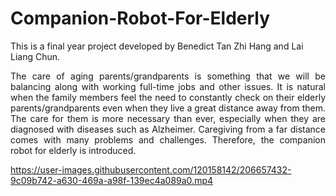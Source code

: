 # Companion-Robot-For-Elderly
This is a final year project developed by Benedict Tan Zhi Hang and Lai Liang Chun.

<p align="justify"> The care of aging parents/grandparents is something that we will be balancing along with working full-time jobs and other issues. It is natural when the family members feel the need to constantly check on their elderly parents/grandparents even when they live a great distance away from them. The care for them is more necessary than ever, especially when they are diagnosed with diseases such as Alzheimer. Caregiving from a far distance comes with many problems and challenges. Therefore, the companion robot for elderly is introduced.  </p>



https://user-images.githubusercontent.com/120158142/206657432-9c09b742-a630-469a-a98f-139ec4a089a0.mp4

